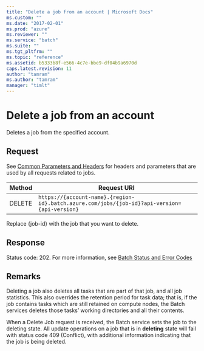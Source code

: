 ```yaml
---
title: "Delete a job from an account | Microsoft Docs"
ms.custom: ""
ms.date: "2017-02-01"
ms.prod: "azure"
ms.reviewer: ""
ms.service: "batch"
ms.suite: ""
ms.tgt_pltfrm: ""
ms.topic: "reference"
ms.assetid: b5333b8f-e566-4c7e-bbe9-df04b9a6970d
caps.latest.revision: 11
author: "tamram"
ms.author: "tamram"
manager: "timlt"
---
```

# Delete a job from an account
  Deletes a job from the specified  account.  
  
##  <a name="bk_lifetime"></a> Request  
 See [Common Parameters and Headers](../batchservice/common-parameters-and-headers.md) for headers and parameters that are used by all requests related to jobs.  
  
|Method|Request URI|  
|------------|-----------------|  
|DELETE|`https://{account-name}.{region-id}.batch.azure.com/jobs/{job-id}?api-version={api-version}`|  
  
 Replace {job-id} with the job that you want to delete.  
  
## Response  
 Status code: 202. For more information, see [Batch Status and Error Codes](../batchservice/batch-status-and-error-codes.md)  
  
## Remarks  
 Deleting a job also deletes all tasks that are part of that job, and all job statistics.  This also overrides the retention period for task data; that is, if the job contains tasks which are still retained on compute nodes, the Batch services deletes those tasks’ working directories and all their contents.  
  
 When a Delete Job request is received, the Batch service sets the job to the deleting state.  All update operations on a job that is in **deleting** state will fail with status code 409 (Conflict), with additional information indicating that the job is being deleted.  
  
  